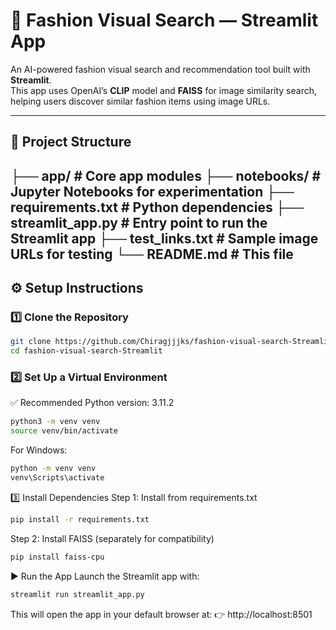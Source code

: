 # 👗 Fashion Visual Search — Streamlit App

An AI-powered fashion visual search and recommendation tool built with **Streamlit**.  
This app uses OpenAI’s **CLIP** model and **FAISS** for image similarity search, helping users discover similar fashion items using image URLs.

---
## 📁 Project Structure

├── app/ # Core app modules
├── notebooks/ # Jupyter Notebooks for experimentation
├── requirements.txt # Python dependencies
├── streamlit_app.py # Entry point to run the Streamlit app
├── test_links.txt # Sample image URLs for testing
└── README.md # This file
---

## ⚙️ Setup Instructions

### 1️⃣ Clone the Repository
```bash
git clone https://github.com/Chiragjjjks/fashion-visual-search-Streamlit.git
cd fashion-visual-search-Streamlit
```

### 2️⃣ Set Up a Virtual Environment
✅ Recommended Python version: 3.11.2
```bash
python3 -m venv venv
source venv/bin/activate
```

For Windows:
```bash
python -m venv venv
venv\Scripts\activate
```

3️⃣ Install Dependencies
Step 1: Install from requirements.txt
```bash
pip install -r requirements.txt
```

Step 2: Install FAISS (separately for compatibility)
```bash
pip install faiss-cpu
```

▶️ Run the App
Launch the Streamlit app with:

```bash
streamlit run streamlit_app.py
```

This will open the app in your default browser at:
👉 http://localhost:8501
